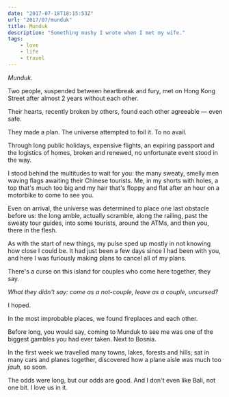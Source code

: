 ```yaml
---
date: "2017-07-18T18:15:53Z"
url: "2017/07/munduk"
title: Munduk
description: "Something mushy I wrote when I met my wife."
tags:
    - love
    - life
    - travel
---
```


*Munduk.*

Two people, suspended between heartbreak and fury, met on Hong Kong Street after almost 2 years without each other.

Their hearts, recently broken by others, found each other agreeable — even safe.

They made a plan. The universe attempted to foil it. To no avail.

Through long public holidays, expensive flights, an expiring passport and the logistics of homes, broken and renewed, no unfortunate event stood in the way.

I stood behind the multitudes to wait for you: the many sweaty, smelly men waving flags awaiting their Chinese tourists. Me, in my shorts with holes, a top that's much too big and my hair that's floppy and flat after an hour on a motorbike to come to see you.

Even on arrival, the universe was determined to place one last obstacle before us: the long amble, actually scramble, along the railing, past the sweaty tour guides, into some tourists, around the ATMs, and then you, there in the flesh.

As with the start of new things, my pulse sped up mostly in not knowing how close I could be. It had just been a few days since I had been with you, and here I was furiously making plans to cancel all of my plans.

There's a curse on this island for couples who come here together, they say.

*What they didn't say: come as a not-couple, leave as a couple, uncursed?*

I hoped.

In the most improbable places, we found fireplaces and each other.

Before long, you would say, coming to Munduk to see me was one of the biggest gambles you had ever taken. Next to Bosnia.

In the first week we travelled many towns, lakes, forests and hills; sat in many cars and planes together, discovered how a plane aisle was much too *jauh*, so soon.

 The odds were long, but our odds are good. And I don't even like Bali, not one bit. I love us in it.
